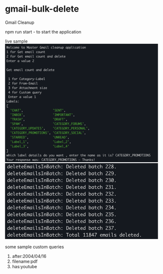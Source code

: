 # gmail-bulk-delete
Gmail Cleanup

npm run start - to start the application 

live sample 
![alt text](image.png)
![alt text](image-1.png)

some sample custom queries 

1) after:2004/04/16
2) filename:pdf
3) has:youtube 


